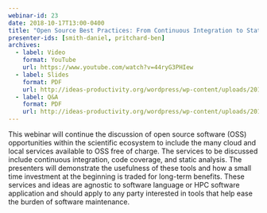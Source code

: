 ```yaml
---
webinar-id: 23
date: 2018-10-17T13:00-0400
title: "Open Source Best Practices: From Continuous Integration to Static Linters"
presenter-ids: [smith-daniel, pritchard-ben]
archives:
  - label: Video
    format: YouTube
    url: https://www.youtube.com/watch?v=44ryG3PHIew
  - label: Slides
    format: PDF
    url: http://ideas-productivity.org/wordpress/wp-content/uploads/2018/10/webinar023-osbp.pdf
  - label: Q&A
    format: PDF
    url: http://ideas-productivity.org/wordpress/wp-content/uploads/2018/10/webinar023-osbp-qa.pdf
---
```

This webinar will continue the discussion of open source software
(OSS) opportunities within the scientific ecosystem to include the
many cloud and local services available to OSS free of charge. The
services to be discussed include continuous integration, code
coverage, and static analysis. The presenters will demonstrate the
usefulness of these tools and how a small time investment at the
beginning is traded for long-term benefits. These services and ideas
are agnostic to software language or HPC software application and
should apply to any party interested in tools that help ease the
burden of software maintenance.
